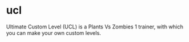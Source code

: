 # ucl
Ultimate Custom Level (UCL) is a Plants Vs Zombies 1 trainer, with which you can make your own custom levels.
